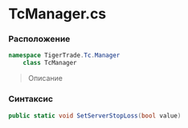
# TcManager.cs
### Расположение
```csharp
namespace TigerTrade.Tc.Manager  
    class TcManager
```

> Описание

### Синтаксис
```csharp
public static void SetServerStopLoss(bool value)
```
